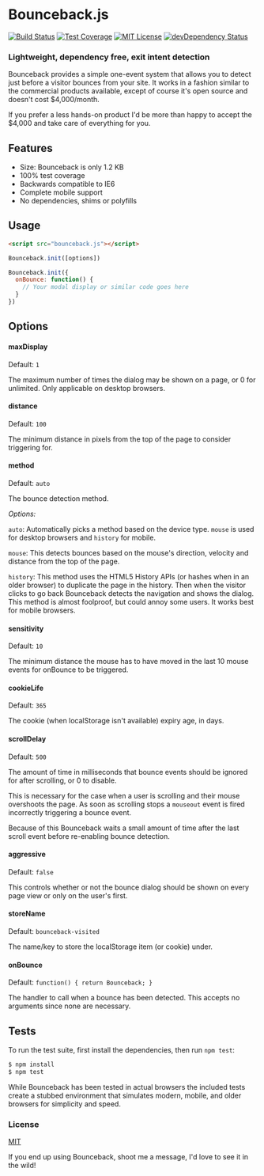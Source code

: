 # Bounceback.js

[![Build Status][travis-image]][travis-url] [![Test Coverage][coveralls-image]][coveralls-url] [![MIT License][license-image]][license-url] [![devDependency Status][devdep-image]][devdep-url]

### Lightweight, dependency free, exit intent detection

Bounceback provides a simple one-event system that allows you to detect just before a visitor bounces from your site.  It works in a fashion similar to the commercial products available, except of course it's open source and doesn't cost $4,000/month.

If you prefer a less hands-on product I'd be more than happy to accept the $4,000 and take care of everything for you.


## Features

 - Size: Bounceback is only 1.2 KB
 - 100% test coverage
 - Backwards compatible to IE6
 - Complete mobile support
 - No dependencies, shims or polyfills


## Usage

```html
<script src="bounceback.js"></script>
```

```js
Bounceback.init([options])

Bounceback.init({
  onBounce: function() {
    // Your modal display or similar code goes here
  }
})
```


## Options

#### maxDisplay

Default: `1`

The maximum number of times the dialog may be shown on a page, or 0 for unlimited.  Only applicable on desktop browsers.

#### distance

Default: `100`

The minimum distance in pixels from the top of the page to consider triggering for.

#### method

Default: `auto`

The bounce detection method.

*Options:*

   `auto`: Automatically picks a method based on the device type.  `mouse` is used for desktop browsers and `history` for mobile.

   `mouse`: This detects bounces based on the mouse's direction, velocity and distance from the top of the page.

   `history`: This method uses the HTML5 History APIs (or hashes when in an older browser) to duplicate the page in the history.  Then when the visitor clicks to go back Bounceback detects the navigation and shows the dialog.  This method is almost foolproof, but could annoy some users.  It works best for mobile browsers.

#### sensitivity

Default: `10`

The minimum distance the mouse has to have moved in the last 10 mouse events for onBounce to be triggered.

#### cookieLife

Default: `365`

The cookie (when localStorage isn't available) expiry age, in days.

#### scrollDelay

Default: `500`

The amount of time in milliseconds that bounce events should be ignored for after scrolling, or 0 to disable.

This is necessary for the case when a user is scrolling and their mouse overshoots the page.  As soon as scrolling stops a `mouseout` event is fired incorrectly triggering a bounce event.

Because of this Bounceback waits a small amount of time after the last scroll event before re-enabling bounce detection.

#### aggressive

Default: `false`

This controls whether or not the bounce dialog should be shown on every page view or only on the user's first.

#### storeName

Default: `bounceback-visited`

The name/key to store the localStorage item (or cookie) under.

#### onBounce

Default: `function() { return Bounceback; }`

The handler to call when a bounce has been detected.  This accepts no arguments since none are necessary.


## Tests

  To run the test suite, first install the dependencies, then run `npm test`:

```bash
$ npm install
$ npm test
```

  While Bounceback has been tested in actual browsers the included tests create a stubbed environment that simulates modern, mobile, and older browsers for simplicity and speed.


### License

  [MIT](LICENSE)

  If you end up using Bounceback, shoot me a message, I'd love to see it in the wild!

[travis-url]: https://travis-ci.org/AMKohn/bounceback
[travis-image]: https://img.shields.io/travis/AMKohn/bounceback.svg?style=flat
[devdep-url]: https://david-dm.org/AMKohn/bounceback#info=devDependencies
[devdep-image]: https://david-dm.org/AMKohn/bounceback/dev-status.svg?style=flat
[coveralls-url]: https://coveralls.io/r/AMKohn/bounceback?branch=master
[coveralls-image]: https://img.shields.io/coveralls/AMKohn/bounceback.svg?style=flat
[license-image]: http://img.shields.io/badge/license-MIT-blue.svg?style=flat
[license-url]: LICENSE
